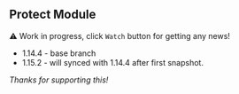 ## Protect Module

⚠ Work in progress, click `Watch` button for getting any news!

- 1.14.4 - base branch
- 1.15.2 - will synced with 1.14.4 after first snapshot.

*Thanks for supporting this!*
